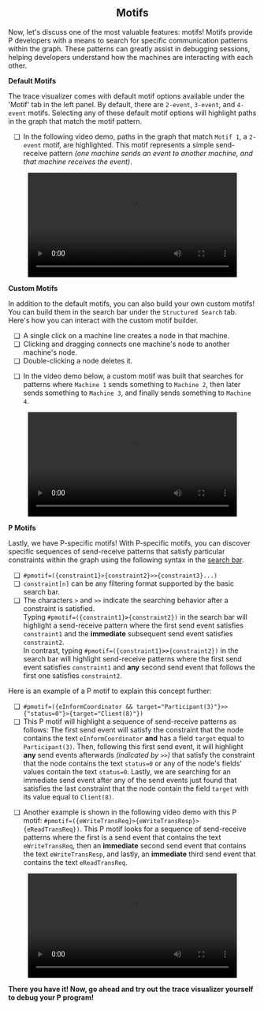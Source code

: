 <style>
	ul li {
		padding-left: 0.5em;
	}
	ul li::marker {
		content: attr(data-icon);
		font-size: 1em;
	}
	.md-typeset h1,
	.md-content__button {
		display: none;
	}
</style>

<div align="center">
  <h2>Motifs</h2>
</div>

Now, let's discuss one of the most valuable features: motifs! Motifs provide P developers with a means to search for specific communication patterns within the graph. These patterns can greatly assist in debugging sessions, helping developers understand how the machines are interacting with each other.

**Default Motifs**

The trace visualizer comes with default motif options available under the 'Motif' tab in the left panel. By default, there are `2-event`, `3-event`, and `4-event` motifs. Selecting any of these default motif options will highlight paths in the graph that match the motif pattern.

<ul>
	<li data-icon="❑">In the following video demo, paths in the graph that match <code>Motif 1</code>, a <code>2-event</code> motif, are highlighted. This motif represents a simple send-receive pattern <i>(one machine sends an event to another machine, and that machine receives the event)</i>.</li>
</ul>

<figure class="video_container">
	<video controls="true" allowfullscreen="true" style="width: 100%;">
		<source src="https://github.com/p-org/peasy-ide-vscode/assets/137958518/5ebf79af-af52-4c4c-8e63-42d1ae75b5fe" type="video/mp4"/>
	</video>
</figure>

**Custom Motifs**

In addition to the default motifs, you can also build your own custom motifs! You can build them in the search bar under the `Structured Search` tab. Here's how you can interact with the custom motif builder.

<ul>
	<li data-icon="❑">A single click on a machine line creates a node in that machine.</li>
	<li data-icon="❑">Clicking and dragging connects one machine's node to another machine's node.</li>
	<li data-icon="❑">Double-clicking a node deletes it.</li>
</ul>

<ul>
	<li data-icon="❑">
		In the video demo below, a custom motif was built that searches for patterns where <code>Machine 1</code> sends something to <code>Machine 2</code>, then later sends something to <code>Machine 3</code>, and finally sends something to <code>Machine 4</code>.
	</li>
</ul>

<figure class="video_container">
	<video controls="true" allowfullscreen="true" style="width: 100%;">
		<source src="https://github.com/p-org/peasy-ide-vscode/assets/137958518/8123613c-7cec-4aac-ac52-6de02d2cca21" type="video/mp4"/>
	</video>
</figure>

**P Motifs**

Lastly, we have P-specific motifs! With P-specific motifs, you can discover specific sequences of send-receive patterns that satisfy particular constraints within the graph using the following syntax in the [search bar](./feature_search_bar.md).

<ul>
	<li data-icon="❑"><code>#pmotif=({constraint1}>{constraint2}>>{constraint3}...)</code></li>
	<li data-icon="❑"><code>constraint[n]</code> can be any filtering format supported by the basic search bar.</li>
	<li data-icon="❑">
		The characters <code>></code> and <code>>></code> indicate the searching behavior after a constraint is satisfied.<br />
		Typing <code>#pmotif=({constraint1}<b>></b>{constraint2})</code> in the search bar will highlight a send-receive pattern where the first send event satisfies <code>constraint1</code> and the <b>immediate</b> subsequent send event satisfies <code>constraint2</code>.<br />
		In contrast, typing <code>#pmotif=({constraint1}<b>>></b>{constraint2})</code> in the search bar will highlight send-receive patterns where the first send event satisfies <code>constraint1</code> and <b>any</b> second send event that follows the first one satisfies <code>constraint2</code>.
	</li>
</ul>

Here is an example of a P motif to explain this concept further:

<ul>
	<li data-icon="❑"><code>#pmotif=({eInformCoordinator && target="Participant(3)"}>>{"status=0"}>{target="Client(8)"})</code></li>
	<li data-icon="❑">
		This P motif will highlight a sequence of send-receive patterns as follows: The first send event will satisfy the constraint that the node contains the text <code>eInformCoordinator</code> <b>and</b> has a field <code>target</code> equal to <code>Participant(3)</code>. Then, following this first send event, it will highlight <b>any</b> send events afterwards <i>(indicated by <code>>></code>)</i> that satisfy the constraint that the node contains the text <code>status=0</code> or any of the node's fields' values contain the text <code>status=0</code>. Lastly, we are searching for an immediate send event after any of the send events just found that satisfies the last constraint that the node contain the field <code>target</code> with its value equal to <code>Client(8)</code>.
	</li>
</ul>

<ul>
	<li data-icon="❑">
		Another example is shown in the following video demo with this P motif: <code>#pmotif=({eWriteTransReq}>{eWriteTransResp}>{eReadTransReq})</code>. This P motif looks for a sequence of send-receive patterns where the first is a send event that contains the text <code>eWriteTransReq</code>, then an <b>immediate</b> second send event that contains the text <code>eWriteTransResp</code>, and lastly, an <b>immediate</b> third send event that contains the text <code>eReadTransReq</code>.
	</li>
</ul>

<figure class="video_container">
	<video controls="true" allowfullscreen="true" style="width: 100%;">
		<source src="../../videos/trace-visualizer/p_motif.mp4" type="video/mp4"/>
	</video>
</figure>

**There you have it! Now, go ahead and try out the trace visualizer yourself to debug your P program!**
